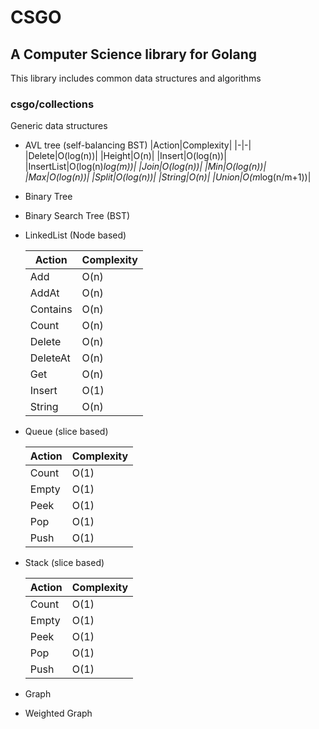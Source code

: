 # CSGO
## A Computer Science library for Golang
This library includes common data structures and algorithms

### csgo/collections
Generic data structures

* AVL tree (self-balancing BST)
    |Action|Complexity|
    |-|-|   
    |Delete|O(log(n))|
    |Height|O(n)|
    |Insert|O(log(n))|
    |InsertList|O(log(n)*log(m))|
    |Join|O(log(n))|
    |Min|O(log(n))|
    |Max|O(log(n))|
    |Split|O(log(n))|
    |String|O(n)|
    |Union|O(m*log(n/m+1))|

* Binary Tree
* Binary Search Tree (BST)

* LinkedList (Node based)

    |Action|Complexity|
    |-|-|
    |Add|O(n)|
    |AddAt|O(n)|
    |Contains|O(n)|
    |Count|O(n)|
    |Delete|O(n)|
    |DeleteAt|O(n)|
    |Get|O(n)|
    |Insert|O(1)|
    |String|O(n)|

* Queue (slice based)

    |Action|Complexity|
    |-|-|
    |Count|O(1)|
    |Empty|O(1)|
    |Peek|O(1)|
    |Pop|O(1)|
    |Push|O(1)|

* Stack (slice based)

    |Action|Complexity|
    |-|-|
    |Count|O(1)|
    |Empty|O(1)|
    |Peek|O(1)|
    |Pop|O(1)|
    |Push|O(1)|

* Graph
* Weighted Graph
